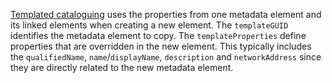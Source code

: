 <!-- SPDX-License-Identifier: CC-BY-4.0 -->
<!-- Copyright Contributors to the Egeria project. -->

[Templated cataloguing](/features/templated-cataloguing/overview) uses the properties from one metadata element and its linked elements when creating a new element. The `templateGUID` identifies the metadata element to copy.  The `templateProperties` define properties that are overridden in the new element.  This typically includes the `qualifiedName`, `name`/`displayName`, `description` and `networkAddress` since they are directly related to the new metadata element.



